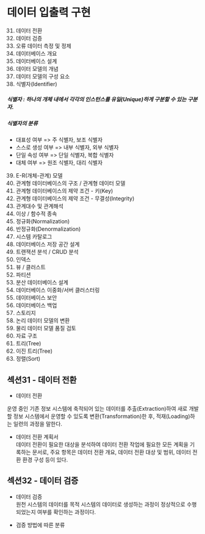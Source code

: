 # 데이터 입출력 구현

31. 데이터 전환
32. 데이터 검증
33. 오류 데이터 측정 및 정제
34. 데이터베이스 개요
35. 데이터베이스 설계
36. 데이터 모델의 개념
37. 데이터 모델의 구성 요소
38. 식별자(Identifier)

##### 식별자 : 하나의 개체 내에서 각각의 인스턴스를 유일(Unique)하게 구분할 수 있는 구분자.

##### 식별자의 분류

- 대표성 여부 => 주 식별자, 보조 식별자
- 스스로 생성 여부 => 내부 식별자, 외부 식별자
- 단일 속성 여부 => 단일 식별자, 복합 식별자
- 대체 여부 => 원조 식별자, 대리 식별자

39. E-R(개체-관계) 모델
40. 관계형 데이터베이스의 구조 / 관계형 데이터 모델
41. 관계형 데이터베이스의 제약 조건 - 키(Key)
42. 관계형 데이터베이스의 제약 조건 - 무결성(Integrity)
43. 관계대수 및 관계해석
44. 이상 / 함수적 종속
45. 정규화(Normalization)
46. 반정규화(Denormalization)
47. 시스템 카탈로그
48. 데이터베이스 저장 공간 설계
49. 트랜잭션 분석 / CRUD 분석
50. 인덱스
51. 뷰 / 클러스트
52. 파티션
53. 분산 데이터베이스 설계
54. 데이터베이스 이중화/서버 클러스터링
55. 데이터베이스 보안
56. 데이터베이스 백업
57. 스토리지
58. 논리 데이터 모델의 변환
59. 물리 데이터 모델 품질 검토
60. 자료 구조
61. 트리(Tree)
62. 이진 트리(Tree)
63. 정렬(Sort)

## 섹션31 - 데이터 전환

- 데이터 전환

운영 중인 기존 정보 시스템에 축적되어 있는 데이터를 추출(Extraction)하여 새로 개발할 정보 시스템에서 운영할 수 있도록 변환(Transformation)한 후, 적재(Loading)하는 일련의 과정을 말한다.

- 데이터 전환 계획서
  <br>데이터 전환이 필요한 대상을 분석하여 데이터 전환 작업에 필요한 모든 계획을 기록하는 문서로, 주요 항목은 데이터 전환 개요, 데이터 전환 대상 및 범위, 데이터 전환 환경 구성 등이 있다.

## 섹션32 - 데이터 검증

- 데이터 검증
  <br>원천 시스템의 데이터를 목적 시스템의 데이터로 생성하는 과정이 정상적으로 수행되었는지 여부를 확인하는 과정이다.

- 검증 방법에 따른 분류
  <br>
